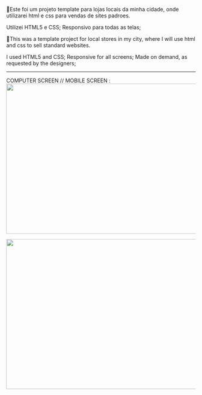 📢Este foi um projeto template para lojas locais da minha cidade, onde utilizarei html e css para vendas de sites padroes. 

Utilizei HTML5 e CSS; Responsivo para todas as telas;

📢This was a template project for local stores in my city, where I will use html and css to sell standard websites.

I used HTML5 and CSS; Responsive for all screens; Made on demand, as requested by the designers;

-------------------------------------------------------------------------------

COMPUTER SCREEN // MOBILE SCREEN :
<img src="https://media.giphy.com/media/Y2dnFI6sHh6ngOC2ML/giphy.gif" width="800" height="400" />


<img src="https://media.giphy.com/media/eYBhxfyWNgprUcHWxL/giphy.gif" width="800" height="400" />

